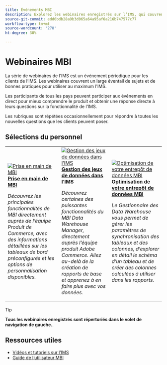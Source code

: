 ```yaml
---
title: Événements MBI
description: Explorez les webinaires enregistrés sur l’IMS, qui couvrent un large éventail de sujets et de bonnes pratiques pour utiliser l’IMS à son plein potentiel.
source-git-commit: edd0bdb28a9b3d065a64a95af6a216b747577c77
workflow-type: tm+mt
source-wordcount: '278'
ht-degree: 30%

---
```


# Webinaires MBI

La série de webinaires de l’IMS est un événement périodique pour les clients de l’IMS. Les webinaires couvrent un large éventail de sujets et de bonnes pratiques pour utiliser au maximum l&#39;IMS.

Les participants de tous les pays peuvent participer aux événements en direct pour mieux comprendre le produit et obtenir une réponse directe à leurs questions sur la fonctionnalité de l’IMS.

Les rubriques sont répétées occasionnellement pour répondre à toutes les nouvelles questions que les clients peuvent poser.

## Sélections du personnel

<table>
<tr>
  <td>
    <a href="https://experienceleague.adobe.com/docs/commerce-events/mbi/2021/getting-started.html">
      <img alt="Prise en main de MBI" src="./assets/getting-started-mbi.png" />
    </a>
     <div>
      <a href="https://experienceleague.adobe.com/docs/commerce-events/mbi/2021/getting-started.html">
        <strong>Prise en main de MBI</strong>
      </a>
    </div>
    <p>
    <em>Découvrez les principales fonctionnalités de MBI directement auprès de l’équipe Produit de Commerce, avec des informations détaillées sur les tableaux de bord préconfigurés et les options de personnalisation disponibles.</em>
    <p>
  </td>
  <td>
    <a href="https://experienceleague.adobe.com/docs/commerce-events/mbi/2022/manage-data-sets.html">
      <img alt="Gestion des jeux de données dans l’IMS" src="./assets/managing-data-sets-mbi.png" />
    </a>
     <div>
      <a href="https://experienceleague.adobe.com/docs/commerce-events/mbi/2022/manage-data-sets.html">
        <strong>Gestion des jeux de données dans l’IMS</strong>
      </a>
    </div>
    <p>
    <em>Découvrez certaines des puissantes fonctionnalités du MBI Data Warehouse Manager, directement auprès l’équipe produit Adobe Commerce. Allez au-delà de la création de rapports de base et apprenez à en faire plus avec vos données.</em>
    <p>
  </td>
   <td>
    <a href="https://experienceleague.adobe.com/docs/commerce-events/mbi/2021/optimize-data-warehouse.html">
      <img alt="Optimisation de votre entrepôt de données MBI" src="./assets/optimize-data-warehouse.png" />
    </a>
     <div>
      <a href="https://experienceleague.adobe.com/docs/commerce-events/mbi/2021/optimize-data-warehouse.html">
        <strong>Optimisation de votre entrepôt de données MBI</strong>
      </a>
    </div>
    <p>
    <em>Le Gestionnaire des Data Warehouse vous permet de gérer les paramètres de synchronisation des tableaux et des colonnes, d’explorer en détail le schéma d’un tableau et de créer des colonnes calculées à utiliser dans les rapports.</em>
    <p>
  </td>
</tr>
</table>

>[!TIP]
>
>**Tous les webinaires enregistrés sont répertoriés dans le volet de navigation de gauche.**.

## Ressources utiles

- [Vidéos et tutoriels sur l’IMS](https://experienceleague.adobe.com/docs/commerce-learn/tutorials/mbi/filter-sets.html)
- [Guide de l’utilisateur MBI](https://experienceleague.adobe.com/docs/commerce-business-intelligence/mbi/guide-overview.html?lang=fr)
